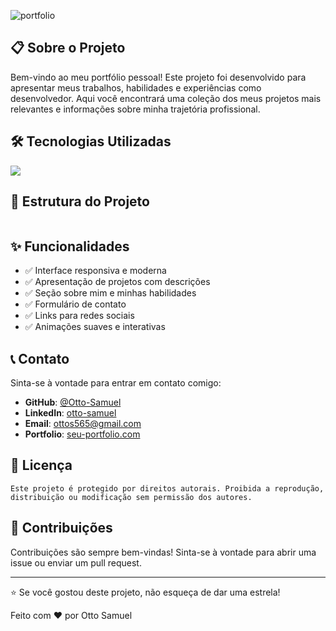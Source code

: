 ![portfolio](https://capsule-render.vercel.app/api?type=rect&height=200&color=1DDDBC&text=Portfolio%20🚀&section=header&descAlign=59&strokeWidth=0&textBg=false)

## 📋 Sobre o Projeto

Bem-vindo ao meu portfólio pessoal! Este projeto foi desenvolvido para apresentar meus trabalhos, habilidades e experiências como desenvolvedor. Aqui você encontrará uma coleção dos meus projetos mais relevantes e informações sobre minha trajetória profissional.

## 🛠️ Tecnologias Utilizadas

<p>
  <a href="https://skillicons.dev">
    <img src="https://skillicons.dev/icons?i=html,css,js&perline=9"/>
  </a>
</p>

## 📂 Estrutura do Projeto

```

```

## ✨ Funcionalidades

- ✅ Interface responsiva e moderna
- ✅ Apresentação de projetos com descrições
- ✅ Seção sobre mim e minhas habilidades
- ✅ Formulário de contato
- ✅ Links para redes sociais
- ✅ Animações suaves e interativas

## 📞 Contato

Sinta-se à vontade para entrar em contato comigo:

- **GitHub**: [@Otto-Samuel](https://github.com/Otto-Samuel)
- **LinkedIn**: [otto-samuel](https://linkedin.com/in/otto-samuel)
- **Email**: ottos565@gmail.com
- **Portfolio**: [seu-portfolio.com](https://portfolio-ottosamuel.onrender.com)

## 📄 Licença

```
Este projeto é protegido por direitos autorais. Proibida a reprodução, distribuição ou modificação sem permissão dos autores.
```

## 🤝 Contribuições

Contribuições são sempre bem-vindas! Sinta-se à vontade para abrir uma issue ou enviar um pull request.

---

⭐ Se você gostou deste projeto, não esqueça de dar uma estrela!

Feito com ❤️ por Otto Samuel
